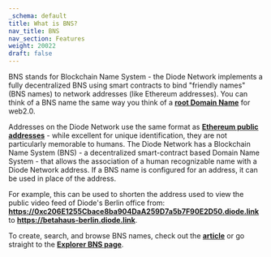 ```yaml
---
_schema: default
title: What is BNS?
nav_title: BNS
nav_section: Features
weight: 20022
draft: false
---
```

BNS stands for Blockchain Name System - the Diode Network implements a fully decentralized BNS using smart contracts to bind "friendly names" (BNS names) to network addresses (like Ethereum addresses). You can think of a BNS name the same way you think of a <a href="https://en.wikipedia.org/wiki/Domain_name" target="_blank" rel="noopener"><strong>root Domain Name</strong></a> for web2.0.

Addresses on the Diode Network use the same format as <a href="https://ethereum.github.io/yellowpaper/paper.pdf" target="_blank" rel="noopener"><strong>Ethereum public addresses</strong></a> - while excellent for unique identification, they are not particularly memorable to humans. The Diode Network has a Blockchain Name System (BNS) - a decentralized smart-contract based Domain Name System - that allows the association of a human recognizable name with a Diode Network address. If a BNS name is configured for an address, it can be used in place of the address.

For example, this can be used to shorten the address used to view the public video feed of Diode's Berlin office from: <a href="https://0xc206e1255cbace8ba904daa259d7a5b7f90e2d50.diode.link/" target="_blank" rel="noopener"><strong>https://0xc206E1255Cbace8ba904DaA259D7a5b7F90E2D50.diode.link</strong></a> to <a href="https://betahaus-berlin.diode.link/" target="_blank" rel="noopener"><strong>https://betahaus-berlin.diode.link</strong></a>.

To create, search, and browse BNS names, check out the [**article**](https://support.diode.io/article/2bzhaehdp2) or go straight to the <a href="https://diode.io/prenet/#/dns" target="_blank" rel="noopener"><strong>Explorer BNS page</strong></a>.
